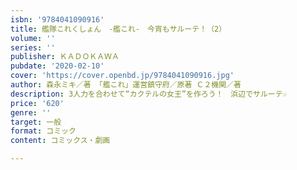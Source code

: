 ```yaml
---
isbn: '9784041090916'
title: 艦隊これくしょん　-艦これ-　今宵もサルーテ！（2）
volume: ''
series: ''
publisher: ＫＡＤＯＫＡＷＡ
pubdate: '2020-02-10'
cover: 'https://cover.openbd.jp/9784041090916.jpg'
author: 森永ミキ／著 「艦これ」運営鎮守府／原著 Ｃ２機関／著
description: 3人力を合わせて“カクテルの女王”を作ろう！　浜辺でサルーテ☆
price: '620'
genre: ''
target: 一般
format: コミック
content: コミックス・劇画

---
```

